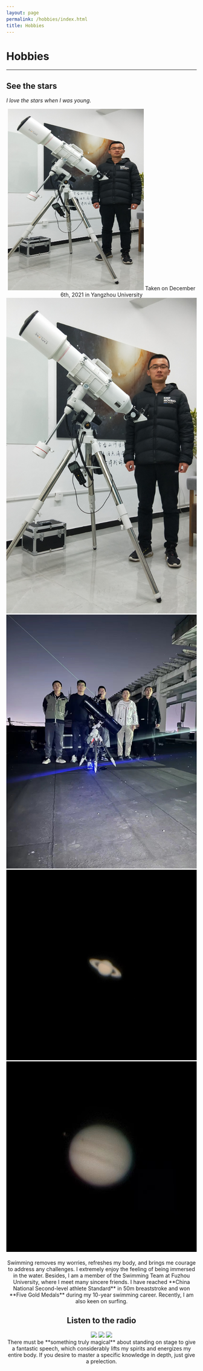 ```yaml
---
layout: page
permalink: /hobbies/index.html
title: Hobbies
---
```


# Hobbies

<hr>

## See the stars

*I love the stars when I was young.*

<center>
<img src="/images/hobbies/star/star--telescope--1.jpg" width="360" height="480">
Taken on December 6th, 2021 in Yangzhou University
<center>

  
<div class="third">
<img src="/images/hobbies/star/star--telescope--1.jpg">
<img src="/images/hobbies/star/star--friends--1.jpg">
<img src="/images/hobbies/star/star--Saturn--1.jpg">
<img src="/images/hobbies/star/star--Jupiter--1.jpg">
</div>
<br>Swimming removes my worries, refreshes my body, and brings me courage to address any challenges. I extremely enjoy the feeling of being immersed in the water. Besides, I am a member of the Swimming Team at Fuzhou University, where I meet many sincere friends. I have reached **China National Second-level athlete Standard** in 50m breaststroke and won **Five Gold Medals** during my 10-year swimming career. Recently, I am also keen on surfing.

## Listen to the radio

<div class="third">
<img src="/images/prelection1.JPG">
<img src="/images/speech1.JPG">
<img src="/images/speech3.JPG">
</div>
There must be **something truly magical** about standing on stage to give a fantastic speech, which considerably lifts my spirits and energizes my entire body. If you desire to master a specific knowledge in depth, just give a prelection. 


